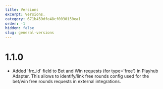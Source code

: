 ```yaml
---
title: Versions
excerpt: Versions.
category: 671b459dfe48cf0030150ea1
order: -1
hidden: false
slug: general-versions
---
```


# 1.1.0

- Added 'frc_id' field to Bet and Win requests (for type='free') in Playhub Adapter. This allows to identify/link free rounds config used for the bet/win free rounds requests in external integrations.